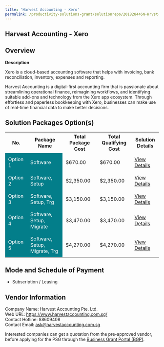 ```yaml
---
title: 'Harvest Accounting - Xero'
permalink: /productivity-solutions-grant/solutionrepo/201828446N-Hrvst-ACC-Xro-G
---
```


## Harvest Accounting - Xero

## Overview

**Description**

Xero is a cloud-based accounting software that helps with invoicing, bank reconciliation, inventory, expenses and reporting. 

Harvest Accounting is a digital-first accounting firm that is passionate about streamlining operational finance, reimagining workflows, and identifying suitable add-ons and technology from the Xero app ecosystem. Through effortless and paperless bookkeeping with Xero, businesses can make use of real-time financial data to make better decisions.

## Solution Packages Option(s)

<table>
<tr>
<th><b>No.</b></th>
<th><b>Package Name</b></th>
<th><b>Total Package Cost</b></th>
<th><b>Total Qualifying Cost</b></th>
<th><b>Solution Details</b></th>
</tr>
<tr>
<td style='padding: 10px; background-color: #037E8A; color: #FFFFFF;'>Option 1</td>
<td style='padding: 10px; background-color: #037E8A; color: #FFFFFF;'>Software</td>
<td style='padding: 10px;'>$670.00</td>
<td style='padding: 10px;'>$670.00</td>
<td style='padding: 10px;'><a href='/images/psg/201828446N_20230070_07082025_Desensitised_Annex3_Part1.pdf' target='_blank'>View Details</a></td>
</tr>
<tr>
<td style='padding: 10px; background-color: #037E8A; color: #FFFFFF;'>Option 2</td>
<td style='padding: 10px; background-color: #037E8A; color: #FFFFFF;'>Software, Setup</td>
<td style='padding: 10px;'>$2,350.00</td>
<td style='padding: 10px;'>$2,350.00</td>
<td style='padding: 10px;'><a href='/images/psg/201828446N_20230070_07082025_Desensitised_Annex3_Part2.pdf' target='_blank'>View Details</a></td>
</tr>
<tr>
<td style='padding: 10px; background-color: #037E8A; color: #FFFFFF;'>Option 3</td>
<td style='padding: 10px; background-color: #037E8A; color: #FFFFFF;'>Software, Setup, Trg</td>
<td style='padding: 10px;'>$3,150.00</td>
<td style='padding: 10px;'>$3,150.00</td>
<td style='padding: 10px;'><a href='/images/psg/201828446N_20230070_07082025_Desensitised_Annex3_Part3.pdf' target='_blank'>View Details</a></td>
</tr>
<tr>
<td style='padding: 10px; background-color: #037E8A; color: #FFFFFF;'>Option 4</td>
<td style='padding: 10px; background-color: #037E8A; color: #FFFFFF;'>Software, Setup, Migrate</td>
<td style='padding: 10px;'>$3,470.00</td>
<td style='padding: 10px;'>$3,470.00</td>
<td style='padding: 10px;'><a href='/images/psg/201828446N_20230070_07082025_Desensitised_Annex3_Part4.pdf' target='_blank'>View Details</a></td>
</tr>
<tr>
<td style='padding: 10px; background-color: #037E8A; color: #FFFFFF;'>Option 5</td>
<td style='padding: 10px; background-color: #037E8A; color: #FFFFFF;'>Software, Setup, Migrate, Trg</td>
<td style='padding: 10px;'>$4,270.00</td>
<td style='padding: 10px;'>$4,270.00</td>
<td style='padding: 10px;'><a href='/images/psg/201828446N_20230070_07082025_Desensitised_Annex3_Part5.pdf' target='_blank'>View Details</a></td>
</tr>
</table>

## Mode and Schedule of Payment

 - Subscription / Leasing

## Vendor Information

 Company Name: Harvest Accounting Pte. Ltd.<br>Web URL: https://www.harvestaccounting.com.sg/ <br>Contact Hotline: 88609408 <br>Contact Email: ask@harvestaccounting.com.sg <br>

Interested companies can get a quotation from the pre-approved vendor, before applying for the PSG through the <a href='https://www.businessgrants.gov.sg/' target='_blank' rel='noopener'>Business Grant Portal (BGP)</a>.

<script src="/jquery/resize-tables.js"></script>
